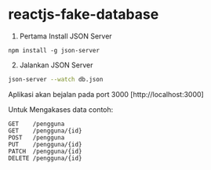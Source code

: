 # reactjs-fake-database


1. Pertama Install JSON Server 

```
npm install -g json-server
```

2. Jalankan JSON Server

```bash
json-server --watch db.json
```
Aplikasi akan bejalan pada port 3000 [http://localhost:3000]

Untuk Mengakases data contoh:


```
GET    /pengguna
GET    /pengguna/{id}
POST   /pengguna
PUT    /pengguna/{id}
PATCH  /pengguna/{id}
DELETE /pengguna/{id}
```


